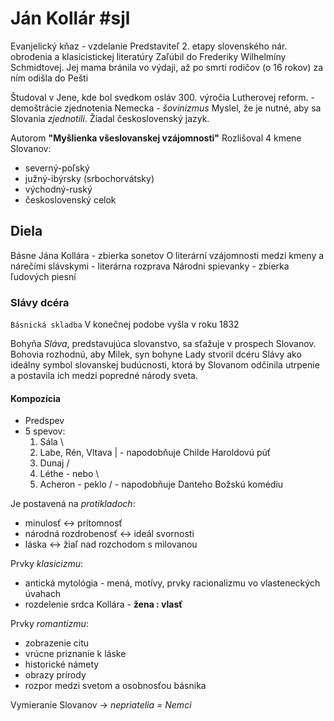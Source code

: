 # Ján Kollár #sjl
Evanjelický kňaz - vzdelanie
Predstaviteľ 2. etapy slovenského nár. obrodenia a klasicistickej literatúry
Zaľúbil do Frederiky Wilhelmíny Schmidtovej. Jej mama bránila vo výdaji, až po smrti rodičov (o 16 rokov) za ním odišla do Pešti

Študoval v Jene, kde bol svedkom osláv 300. výročia Lutherovej reform. - demoštrácie zjednotenia Nemecka - *šovinizmus*
Myslel, že je nutné, aby sa Slovania *zjednotili*. Žiadal československý jazyk.

Autorom **"Myšlienka všeslovanskej vzájomnosti"**
Rozlišoval 4 kmene Slovanov:
- severný-poľský
- južný-ibýrsky (srbochorvátsky)
- východný-ruský
- československý celok

## Diela
Básne Jána Kollára - zbierka sonetov
O literární vzájomnosti medzi kmeny a nárečími slávskymi - literárna rozprava
Národni spievanky - zbierka ľudových piesní

### Slávy dcéra
`Básnická skladba`
V konečnej podobe vyšla v roku 1832

Bohyňa *Sláva*, predstavujúca slovanstvo, sa sťažuje v prospech Slovanov.
Bohovia rozhodnú, aby Milek, syn bohyne Lady stvoril dcéru Slávy ako ideálny symbol slovanskej budúcnosti,
ktorá by Slovanom odčinila utrpenie a postavila ich medzi popredné národy sveta.

#### Kompozícia
- Predspev
- 5 spevov:
	1. Sála               \
	2. Labe, Rén, Vltava   | - napodobňuje Childe Haroldovú púť
	3. Dunaj              /
	4. Léthe - nebo       \
	5. Acheron - peklo    /  - napodobňuje Danteho Božskú komédiu

Je postavená na *protikladoch*:
- minulosť <-> prítomnosť
- národná rozdrobenosť <-> ideál svornosti
- láska <-> žiaľ nad rozchodom s milovanou

Prvky *klasicizmu*:
- antická mytológia - mená, motívy, prvky racionalizmu vo vlasteneckých úvahach
- rozdelenie srdca Kollára - **žena : vlasť** 

Prvky *romantizmu*:
- zobrazenie citu
- vrúcne priznanie k láske
- historické námety
- obrazy prírody
- rozpor medzi svetom a osobnosťou básnika

Vymieranie Slovanov -> *nepriatelia = Nemci*